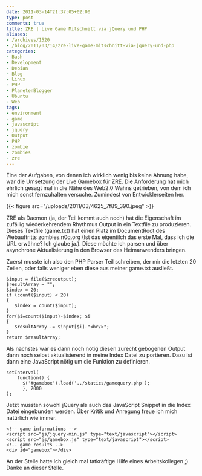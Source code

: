 ```yaml
---
date: 2011-03-14T21:37:05+02:00
type: post
comments: true
title: ZRE | Live Game Mitschnitt via jQuery und PHP
aliases:
- /archives/1520
- /blog/2011/03/14/zre-live-game-mitschnitt-via-jquery-und-php
categories:
- Bash
- Development
- Debian
- Blog
- Linux
- PHP
- PlanetenBlogger
- Ubuntu
- Web
tags:
- environment
- game
- javascript
- jquery
- Output
- PHP
- zombie
- zombies
- zre
---
```


Eine der Aufgaben, von denen ich wirklich wenig bis keine Ahnung habe, war die Umsetzung der Live Gamebox für ZRE. Die Anforderung hat mich ehrlich gesagt mal in die Nähe des Web2.0 Wahns getrieben, von dem ich mich sonst fernzuhalten versuche. Zumindest von Entwicklerseiten her.

{{< figure src="/uploads/2011/03/4625_7f89_390.jpeg" >}}

ZRE als Daemon (ja, der Teil kommt auch noch) hat die Eigenschaft im zufällig wiederkehrendem Rhythmus Output in ein Textfile zu produzieren. Dieses Textfile (game.txt) hat einen Platz im DocumentRoot des Webauftritts zombies.n0q.org (Ist das eigentilch das erste Mal, dass ich die URL erwähne? Ich glaube ja.). Diese möchte ich parsen und über asynchrone Aktualisierung in den Browser des Heimanwenders bringen.

Zuerst musste ich also den PHP Parser Teil schreiben, der mir die letzten 20 Zeilen, oder falls weniger eben diese aus meiner game.txt ausließt.


    $input = file($zreoutput);
    $resultArray = "";
    $index = 20;
    if (count($input) < 20)
    {
       $index = count($input);
    }
    for($i=count($input)-$index; $i
    {
       $resultArray .= $input[$i]."<br/>";
    }
    return $resultArray;


Als nächstes war es dann noch nötig diesen zurecht gebogenen Output dann noch selbst aktualisierend in meine Index Datei zu portieren. Dazu ist dann eine JavaScript nötig um die Funktion zu definieren.


    setInterval(
        function() {
          $('#gamebox').load('../statics/gamequery.php');
          }, 2000
    );


Jetzt mussten sowohl jQuery als auch das JavaScript Snippet in die Index Datei eingebunden werden. Über Kritik und Anregung freue ich mich natürlich wie immer.


    <!-- game informations -->
    <script src="js/jquery-min.js" type="text/javascript"></script>
    <script src="js/gamebox.js" type="text/javascript"></script>
    <!-- game results -->
    <div id="gamebox"></div>



An der Stelle hatte ich gleich mal tatkräftige Hilfe eines Arbeitskollegen ;) Danke an dieser Stelle.
